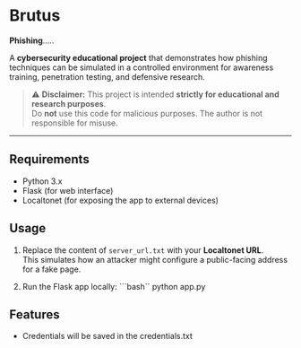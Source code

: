 # Brutus
**Phishing**.....

A **cybersecurity educational project** that demonstrates how phishing techniques can be simulated in a controlled environment for awareness training, penetration testing, and defensive research.

> ⚠️ **Disclaimer:** This project is intended **strictly for educational and research purposes**.  
> Do **not** use this code for malicious purposes. The author is not responsible for misuse.

---

## Requirements
- Python 3.x  
- Flask (for web interface)  
- Localtonet (for exposing the app to external devices)

## Usage

1. Replace the content of `server_url.txt` with your **Localtonet URL**.  
   This simulates how an attacker might configure a public-facing address for a fake page.  

2. Run the Flask app locally:
   ```bash``
   python app.py

## Features
- Credentials will be saved in the credentials.txt